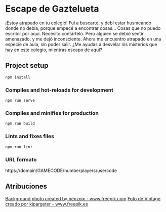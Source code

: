 # Escape de Gaztelueta

¡Estoy atrapado en tu colegio! Fui a buscarte, y debí estar husmeando donde no debía, porque empecé a encontrar cosas...
Cosas que no puedo escribir por aquí. Necesito contártelo. Pero alguien se debió sentir amenazado, y me dejó inconsciente.
Ahora me encuentro atrapado en una especie de aula, sin poder salir. ¿Me ayudas a desvelar los misterios que hay en este
colegio, mientras escapo de aquí?


## Project setup
```
npm install
```

### Compiles and hot-reloads for development
```
npm run serve
```

### Compiles and minifies for production
```
npm run build
```

### Lints and fixes files
```
npm run lint
```

### URL formato

https://domain/GAMECODE/numberplayers/usercode

## Atribuciones

<a href='https://www.freepik.com/photos/background'>Background photo created by benzoix - www.freepik.com</a>
<a href='https://www.freepik.es/photos/vintage'>Foto de Vintage creado por kjpargeter - www.freepik.es</a>
